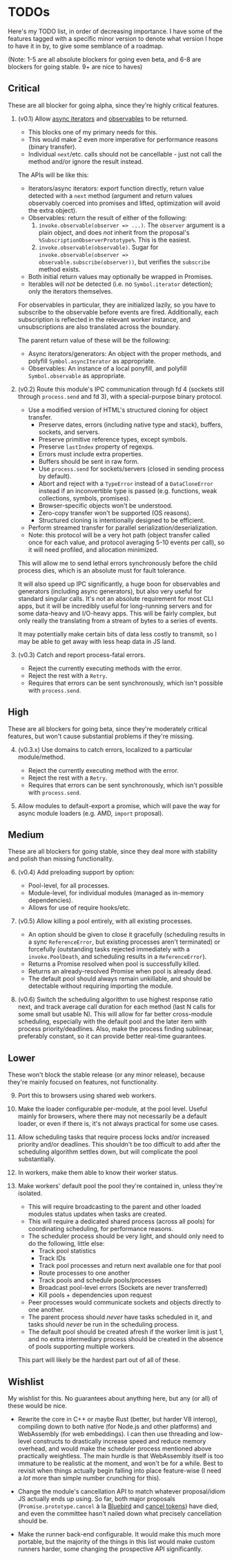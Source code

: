 # TODOs

Here's my TODO list, in order of decreasing importance. I have some of the features tagged with a specific minor version to denote what version I hope to have it in by, to give some semblance of a roadmap.

(Note: 1-5 are all absolute blockers for going even beta, and 6-8 are blockers for going stable. 9+ are nice to haves)

## Critical

These are all blocker for going alpha, since they're highly critical features.

1. (v0.1) Allow [async iterators](https://github.com/tc39/proposal-async-iteration) and [observables](https://github.com/tc39/proposal-observable) to be returned.

    - This blocks one of my primary needs for this.
    - This would make 2 even more imperative for performance reasons (binary transfer).
    - Individual `next`/etc. calls should not be cancellable - just not call the method and/or ignore the result instead.

    The APIs will be like this:

    - Iterators/async iterators: export function directly, return value detected with a `next` method (argument and return values observably coerced into promises and lifted, optimization will avoid the extra object).
    - Observables: return the result of either of the following:
        1. `invoke.observable(observer => ...)`. The `observer` argument is a plain object, and does *not* inherit from the proposal's `%SubscriptionObserverPrototype%`. This is the easiest.
        2. `invoke.observable(observable)`. Sugar for `invoke.observable(observer => observable.subscribe(observer))`, but verifies the `subscribe` method exists.
    - Both initial return values may optionally be wrapped in Promises.
    - Iterables will *not* be detected (i.e. no `Symbol.iterator` detection); only the iterators themselves.

    For observables in particular, they are initialized lazily, so you have to subscribe to the observable before events are fired. Additionally, each subscription is reflected in the relevant worker instance, and unsubscriptions are also translated across the boundary.

    The parent return value of these will be the following:

    - Async iterators/generators: An object with the proper methods, and polyfill `Symbol.asyncIterator` as appropriate.
    - Observables: An instance of a local ponyfill, and polyfill `Symbol.observable` as appropriate.

2. (v0.2) Route this module's IPC communication through fd 4 (sockets still through `process.send` and fd 3), with a special-purpose binary protocol.

    - Use a modified version of HTML's structured cloning for object transfer.
        - Preserve dates, errors (including native type and stack), buffers, sockets, and servers.
        - Preserve primitive reference types, except symbols.
        - Preserve `lastIndex` property of regexps.
        - Errors must include extra properties.
        - Buffers should be sent in raw form.
        - Use `process.send` for sockets/servers (closed in sending process by default).
        - Abort and reject with a `TypeError` instead of a `DataCloneError` instead if an inconvertible type is passed (e.g. functions, weak collections, symbols, promises).
        - Browser-specific objects won't be understood.
        - Zero-copy transfer won't be supported (OS reasons).
        - Structured cloning is intentionally designed to be efficient.
    - Perform streamed transfer for parallel serialization/deserialization.
    - Note: this protocol will be a very hot path (object transfer called once for each value, and protocol averaging 5-10 events per call), so it will need profiled, and allocation minimized.

    This will allow me to send lethal errors synchronously before the child process dies, which is an absolute must for fault tolerance.

    It will also speed up IPC significantly, a huge boon for observables and generators (including async generators), but also very useful for standard singular calls. It's not an absolute requirement for most CLI apps, but it will be incredibly useful for long-running servers and for some data-heavy and I/O-heavy apps. This will be fairly complex, but only really the translating from a stream of bytes to a series of events.

    It may potentially make certain bits of data less costly to transmit, so I may be able to get away with less heap data in JS land.

3. (v0.3) Catch and report process-fatal errors.

    - Reject the currently executing methods with the error.
    - Reject the rest with a `Retry`.
    - Requires that errors can be sent synchronously, which isn't possible with `process.send`.

## High

These are all blockers for going beta, since they're moderately critical features, but won't cause substantial problems if they're missing.

4. (v0.3.x) Use domains to catch errors, localized to a particular module/method.

    - Reject the currently executing method with the error.
    - Reject the rest with a `Retry`.
    - Requires that errors can be sent synchronously, which isn't possible with `process.send`.

5. Allow modules to default-export a promise, which will pave the way for async module loaders (e.g. AMD, `import` proposal).

## Medium

These are all blockers for going stable, since they deal more with stability and polish than missing functionality.

6. (v0.4) Add preloading support by option:

    - Pool-level, for all processes.
    - Module-level, for individual modules (managed as in-memory dependencies).
    - Allows for use of require hooks/etc.

7. (v0.5) Allow killing a pool entirely, with all existing processes.

    - An option should be given to close it gracefully (scheduling results in a sync `ReferenceError`, but existing processes aren't terminated) or forcefully (outstanding tasks rejected immediately with a `invoke.PoolDeath`, and scheduling results in a `ReferenceError`).
    - Returns a Promise resolved when pool is successfully killed.
    - Returns an already-resolved Promise when pool is already dead.
    - The default pool should always remain unkillable, and should be detectable without requiring importing the module.

8. (v0.6) Switch the scheduling algorithm to use highest response ratio next, and track average call duration for each method (last N calls for some small but usable N). This will allow for far better cross-module scheduling, especially with the default pool and the later item with process priority/deadlines. Also, make the process finding sublinear, preferably constant, so it can provide better real-time guarantees.

## Lower

These won't block the stable release (or any minor release), because they're mainly focused on features, not functionality.

9. Port this to browsers using shared web workers.

10. Make the loader configurable per-module, at the pool level. Useful mainly for browsers, where there may not necessarily be a default loader, or even if there is, it's not always practical for some use cases.

11. Allow scheduling tasks that require process locks and/or increased priority and/or deadlines. This shouldn't be too difficult to add after the scheduling algorithm settles down, but will complicate the pool substantially.

12. In workers, make them able to know their worker status.

13. Make workers' default pool the pool they're contained in, unless they're isolated.

    - This will require broadcasting to the parent and other loaded modules status updates when tasks are created.
    - This will require a dedicated shared process (across all pools) for coordinating scheduling, for performance reasons.
    - The scheduler process should be very light, and should only need to do the following, little else:
        - Track pool statistics
        - Track IDs
        - Track pool processes and return next available one for that pool
        - Route processes to one another
        - Track pools and schedule pools/processes
        - Broadcast pool-level errors (Sockets are never transferred)
        - Kill pools + dependencies upon request
    - Peer processes would communicate sockets and objects directly to one another.
    - The parent process should *never* have tasks scheduled in it, and tasks should *never* be run in the scheduling process.
    - The default pool should be created afresh if the worker limit is just 1, and no extra intermediary process should be created in the absence of pools supporting multiple workers.

    This part will likely be the hardest part out of all of these.

## Wishlist

My wishlist for this. No guarantees about anything here, but any (or all) of these would be nice.

- Rewrite the core in C++ or maybe Rust (better, but harder V8 interop), compiling down to both native (for Node.js and other platforms) and WebAssembly (for web embeddings). I can then use threading and low-level constructs to drastically increase speed and reduce memory overhead, and would make the scheduler process mentioned above practically weightless. The main hurdle is that WebAssembly itself is too immature to be realistic at the moment, and won't be for a while. Best to revisit when things actually begin falling into place feature-wise (I need a *lot* more than simple number crunching for this).

- Change the module's cancellation API to match whatever proposal/idiom JS actually ends up using. So far, both major proposals (`Promise.prototype.cancel` à la [Bluebird](http://bluebirdjs.com/docs/api/cancellation.html) and [cancel tokens](https://github.com/tc39/proposal-cancelable-promises/tree/0e769fda8e16bff0feffe964fddc43dcd86668ba)) have died, and even the committee hasn't nailed down what precisely cancellation should be.

- Make the runner back-end configurable. It would make this much more portable, but the majority of the things in this list would make custom runners harder, some changing the prospective API significantly.
